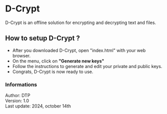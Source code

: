 # D-Crypt

D-Crypt is an offline solution for encrypting and decrypting text and files.

## How to setup D-Crypt ?

- After you downloaded D-Crypt, open "index.html" with your web browser.
- On the menu, click on **"Generate new keys"**
- Follow the instructions to generate and edit your private and public keys.
- Congrats, D-Crypt is now ready to use.

### Informations

Author: DTP  
Version: 1.0  
Last update: 2024, october 14th
